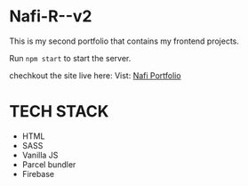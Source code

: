 # Nafi-R--v2

This is my second portfolio that contains my frontend projects.

Run `npm start` to start the server.

chechkout the site live here: Vist: [Nafi Portfolio](https://nafi-v2.web.app/)

# TECH STACK

- HTML
- SASS
- Vanilla JS
- Parcel bundler
- Firebase
